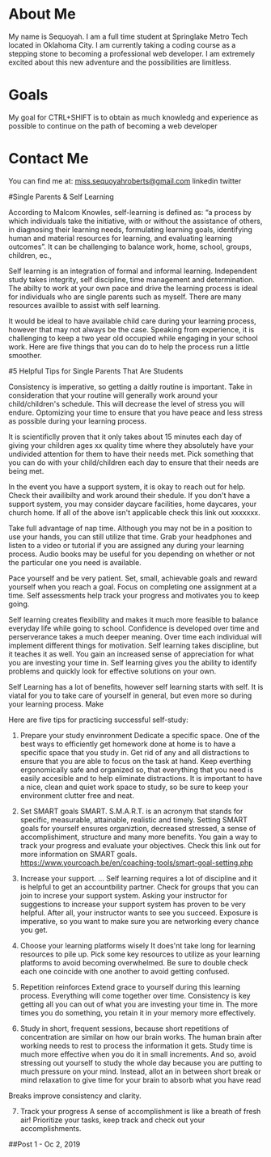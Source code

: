 # About Me

My name  is Sequoyah. I am a full time student at Springlake Metro Tech located in Oklahoma City. 
I am currently taking a coding course as a stepping stone to becoming a professional web developer.
I am extremely excited about this new adventure and the possibilities are limitless.


# Goals

My goal for CTRL+SHIFT is to obtain as much knowledg and experience as possible to continue on the path of becoming a web developer



# Contact Me

You can find me at:
miss.sequoyahroberts@gmail.com
linkedin
twitter


#Single Parents & Self Learning

According to Malcom Knowles, self-learning is defined as: “a process by which individuals take the initiative,
with or without the assistance of others, in diagnosing their learning needs, formulating learning goals, 
identifying human and material resources for learning, and evaluating learning outcomes”. It can be 
challenging to balance work, home, school, groups, children, ec.,

Self learning is an integration of formal and informal learning. Independent study takes integrity, self 
discipline, time management and determination. The abilty to work at your own pace and drive the learning process 
is ideal for individuals who are single parents such as myself. There are many resources availble to assist with 
self learning. 

It would be ideal to have available child care during your learning process, however that may not always be the
case. Speaking from experience, it is challenging to keep a two year old occupied while engaging in your school
work. Here are five things that you can do to help the process run a little smoother.

#5 Helpful Tips for Single Parents That Are Students

Consistency is imperative, so getting a daitly routine is important. Take in consideration that your routine will
generally work around your child/children's schedule. This will decrease the level of stress you will endure. 
Optomizing your time to ensure that you have peace and less stress as possible during your learning process.

It is scientificlly proven that it only takes about 15 minutes each day of giving your children ages xx quality 
time where they absolutely have your undivided attention for them to have their needs met. Pick something that 
you can do with your child/children each day to ensure that their needs are being met.

In the event you have a support system, it is okay to reach out for help. Check their availibilty and work around 
their shedule. If you don't have a support system, you may consider daycare facilities, home daycares, your 
church home. If all of the above isn't applicable check this link out xxxxxxx.

Take full advantage of nap time. Although you may not be in a position to use your hands, you can still utilize
that time. Grab your headphones and listen to a video or tutorial if you are assigned any during your learning 
process. Audio books may be useful for you depending on whether or not the particular one you need is available.

Pace yourself and be very patient. Set, small, achievable goals and reward yourself when you reach a goal. Focus 
on completing one assignment at a time. Self assessments help track your progress and motivates you to keep 
going.



Self learning creates flexibility and makes it much more feasible to balance everyday life while going to school.
Confidence is developed over time and perserverance takes a much deeper meaning. Over time each individual will 
implement different things for motivation. Self learning takes discipline, but it teaches it as well. You gain an 
increased sense of appreciation for what you are investing your time in. Self learning gives you the ability to 
identify problems and quickly look for effective solutions on your own. 

Self Learning has a lot of benefits, however self learning starts with self. It is viatal for you to take care
of yourself in general, but even more so during your learning process. Make 


Here are five tips for practicing successful self-study:

1. Prepare your study envinronment
Dedicate a specific space. One of the best ways to efficiently get homework done at home is to have a specific space that you study in. Get rid of any and all distractions to ensure that you are able to focus on 
the task at hand. Keep everthing ergonomically safe and organized so, that everything that you need is easily 
accesible and to help eliminate distractions. It is important to have a nice, clean and quiet work space to 
study, so be sure to keep your environment clutter free and neat.

2. Set SMART goals
 SMART. S.M.A.R.T. is an acronym that stands for specific, measurable, attainable, realistic and timely.
 Setting SMART goals for yourself ensures organiztion, decreased stressed, a sense of accomplishiment, structure
 and many more benefits. You gain a way to track your progress and evaluate your objectives. Check this link
 out for more information on SMART goals.
 https://www.yourcoach.be/en/coaching-tools/smart-goal-setting.php
 
3. Increase your support. ...
Self learning requires a lot of discipline and it is helpful to get an accountbility partner. Check for groups
that you can join to increse your support system. Asking your instructor for suggestions to increase your support
system has proven to be very helpful. After all, your instructor wants to see you succeed. Exposure is 
imperative, so you want to make sure you are networking every chance you get.

4. Choose your learning platforms wisely
It does'nt take long for learning resources to pile up. Pick some key resources to utilize as your learning 
platforms to avoid becoming overwhelmed. Be sure to double check each one coincide with one another to avoid 
getting confused.

5. Repetition reinforces 
Extend grace to yourself during this learning process. Everything will come together over time. Consistency is
key getting all you can out of what you are investing your time in. The more times you do something, you retain
it in your memory more effectively.

6. Study in short, frequent sessions, because short repetitions of concentration are similar on how our brain 
works. The human brain after working needs to rest to process the information it gets. Study time is much more
effective when you do it in small increments. And so, avoid stressing out yourself to study the whole day because
you are putting to much pressure on your mind. Instead, allot an in between short break or mind relaxation to 
give time for your brain to absorb what you have read

 Breaks improve consistency and clarity.
 
 7. Track your progress
 A sense of accomplishment is like a breath of fresh air! Prioritize your tasks, keep track and check out your 
 accomplishments.
 
##Post 1 - Oc 2, 2019







